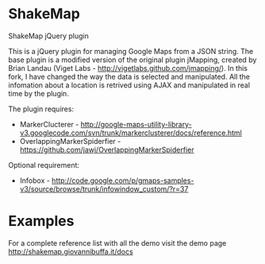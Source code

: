 ShakeMap
========

ShakeMap jQuery plugin

This is a jQuery plugin for managing Google Maps from a JSON string.
The base plugin is a modified version of the original plugin jMapping, created by Brian Landau (Viget Labs - http://vigetlabs.github.com/jmapping/).
In this fork, I have changed the way the data is selected and manipulated. All the infomation about a location is retrived using AJAX and manipulated in real time by the plugin.

The plugin requires:

- MarkerClucterer - http://google-maps-utility-library-v3.googlecode.com/svn/trunk/markerclusterer/docs/reference.html
- OverlappingMarkerSpiderfier - https://github.com/jawj/OverlappingMarkerSpiderfier

Optional requirement:

- Infobox - http://code.google.com/p/gmaps-samples-v3/source/browse/trunk/infowindow_custom/?r=37

Examples
========

For a complete reference list with all the demo visit the demo page http://shakemap.giovannibuffa.it/docs
